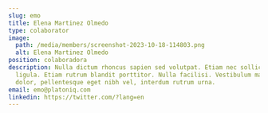 ```yaml
---
slug: emo
title: Elena Martinez Olmedo
type: colaborator
image:
  path: /media/members/screenshot-2023-10-18-114803.png
  alt: Elena Martinez Olmedo
position: colaboradora
description: Nulla dictum rhoncus sapien sed volutpat. Etiam nec sollicitudin
  ligula. Etiam rutrum blandit porttitor. Nulla facilisi. Vestibulum mauris
  dolor, pellentesque eget nibh vel, interdum rutrum urna.
email: emo@platoniq.com
linkedin: https://twitter.com/?lang=en
---
```

